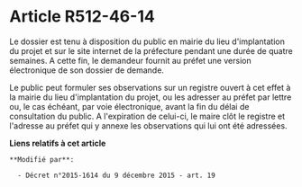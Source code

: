 # Article R512-46-14

Le dossier est tenu à disposition du public en mairie du lieu d'implantation du projet et sur le site internet de la
préfecture pendant une durée de quatre semaines. A cette fin, le demandeur fournit au préfet une version électronique de son
dossier de demande.

Le public peut formuler ses observations sur un registre ouvert à cet effet à la mairie du lieu d'implantation du projet, ou
les adresser au préfet par lettre ou, le cas échéant, par voie électronique, avant la fin du délai de consultation du public.
A l'expiration de celui-ci, le maire clôt le registre et l'adresse au préfet qui y annexe les observations qui lui ont été
adressées.

**Liens relatifs à cet article**

	**Modifié par**:

	  - Décret n°2015-1614 du 9 décembre 2015 - art. 19
